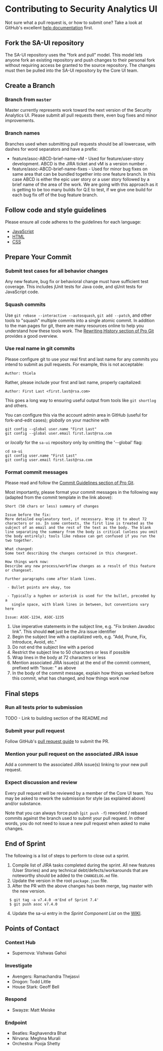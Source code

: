 # Contributing to Security Analytics UI

Not sure what a pull request is, or how to submit one? Take a look at GitHub's
excellent [help documentation](https://help.github.com/articles/using-pull-requests/) first.

## Fork the SA-UI repository

The SA-UI repository uses the "fork and pull" model. This model lets anyone 
fork an existing repository and push changes to their personal fork without 
requiring access be granted to the source repository. The changes must then 
be pulled into the SA-UI repository by the Core UI team.

## Create a Branch

### Branch from `master`

Master currently represents work toward the next version of the Security 
Analytics UI. Please submit all pull requests there, even bug fixes and 
minor improvements.

### Branch names

Branches used when submitting pull requests should be all lowercase, with 
dashes for word separators and have a prefix:

- feature/asoc-ABCD-brief-name-vM - Used for feature/user-story development.
  ABCD is the JIRA ticket and vM is a version number .
- feature/asoc-ABCD-brief-name-fixes - Used for minor bug fixes on same area 
  that can be bundled together into one feature branch. In this case ABCD is 
  either the epic user story or a user story followed by a brief name of the 
  area of the work. We are going with this approach as it is getting to be 
  too many builds for Q.E to test, if we give one build for each bug fix off 
  of the bug feature branch.
 
## Follow code and style guidelines

Please ensure all code adheres to the guidelines for each language:

- [JavaScript](https://github.rsa.lab.emc.com/asoc/launch-libraries/blob/master/conventions/web/javascript-guidelines.md) 
- [HTML](https://github.rsa.lab.emc.com/asoc/launch-libraries/blob/master/conventions/web/html-guidelines.md)
- [CSS](https://github.rsa.lab.emc.com/asoc/launch-libraries/blob/master/conventions/web/css-guidelines.md)

## Prepare Your Commit

### Submit test cases for all behavior changes

Any new feature, bug fix or behavioral change must have sufficient test
coverage.  This includes jUnit tests for Java code, and qUnit tests for
JavaScript code.

### Squash commits

Use `git rebase --interactive --autosquash`, `git add --patch`, and other tools
to "squash" multiple commits into a single atomic commit. In addition to the man
pages for git, there are many resources online to help you understand how these
tools work. The [Rewriting History section of Pro Git](http://git-scm.com/book/en/v2/Git-Tools-Rewriting-History) 
provides a good overview.


### Use real name in git commits

Please configure git to use your real first and last name for any commits you
intend to submit as pull requests. For example, this is not acceptable:

    Author: thiela

Rather, please include your first and last name, properly capitalized:

    Author: First Last <first.last@rsa.com>

This goes a long way to ensuring useful output from tools like 
`git shortlog` and others.

You can configure this via the account admin area in GitHub (useful for
fork-and-edit cases); _globally_ on your machine with

    git config --global user.name "First Last"
    git config --global user.email first.last@rsa.com

or _locally_ for the `sa-ui` repository only by omitting the
'--global' flag:

    cd sa-ui
    git config user.name "First Last"
    git config user.email first.last@rsa.com


### Format commit messages

Please read and follow the [Commit Guidelines section of Pro Git](http://git-scm.com/book/en/v2/Distributed-Git-Contributing-to-a-Project#Commit-Guidelines).

Most importantly, please format your commit messages in the following way
(adapted from the commit template in the link above):

    Short (50 chars or less) summary of changes

    Issue before the fix:
    More detailed explanatory text, if necessary. Wrap it to about 72
    characters or so. In some contexts, the first line is treated as the
    subject of an email and the rest of the text as the body. The blank
    line separating the summary from the body is critical (unless you omit
    the body entirely); tools like rebase can get confused if you run the
    two together.
    
    What changed:
    Some text describing the changes contained in this changeset.
    
    How things work now:
    Describe any new process/workflow changes as a result of this feature 
    or changeset.

    Further paragraphs come after blank lines.

     - Bullet points are okay, too

     - Typically a hyphen or asterisk is used for the bullet, preceded by a
       single space, with blank lines in between, but conventions vary here

    Issue: ASOC-1234, ASOC-1235


1. Use imperative statements in the subject line, e.g. "Fix broken Javadoc link".
   This should **not** just be the Jira issue identifier
1. Begin the subject line with a capitalized verb, e.g. "Add, Prune, Fix,
    Introduce, Avoid, etc."
1. Do not end the subject line with a period
1. Restrict the subject line to 50 characters or less if possible
1. Wrap lines in the body at 72 characters or less
1. Mention associated JIRA issue(s) at the end of the commit comment, prefixed
    with "Issue: " as above
1. In the body of the commit message, explain how things worked before this
    commit, what has changed, and how things work now

## Final steps

### Run all tests prior to submission

TODO - Link to building section of the README.md

### Submit your pull request

Follow GitHub's [pull request guide](https://help.github.com/articles/using-pull-requests/#sending-the-pull-request)
to submit the PR.

### Mention your pull request on the associated JIRA issue

Add a comment to the associated JIRA issue(s) linking to your new pull request.

### Expect discussion and review

Every pull request will be reviewed by a member of the Core UI team.  You 
may be asked to rework the submission for style (as explained above) and/or 
substance.

Note that you can always force push (`git push -f`) reworked / rebased commits
against the branch used to submit your pull request. In other words, you do not
need to issue a new pull request when asked to make changes.

## End of Sprint
The following is a list of steps to perform to close out a sprint.

1. Compile list of JIRA tasks completed during the sprint. All new features (User Stories) and any technical debt/defects/workarounds that are noteworthy should be added to the `CHANGELOG.md` file.
2. Update the version in the root `package.json` file.
3. After the PR with the above changes has been merge, tag master with the new version.
```
  $ git tag -a v7.4.0 -m'End of Sprint 7.4'
  $ git push asoc v7.4.0
```
4. Update the sa-ui entry in the _Sprint Component List_ on the [WIKI](https://wiki.na.rsa.net/display/ENVNG/11.1+Sprint+RPMs).

## Points of Contact
### Context Hub
- Supernova: Vishwas Gahoi
### Investigate
- Avengers: Ramachandra Thejasvi
- Drogon: Todd Little
- House Stark: Geoff Bell
### Respond
- Swayze: Matt Meiske
### Endpoint
- Beatles: Raghavendra Bhat
- Nirvana: Meghna Murali
- Orchestra: Pooja Shetty